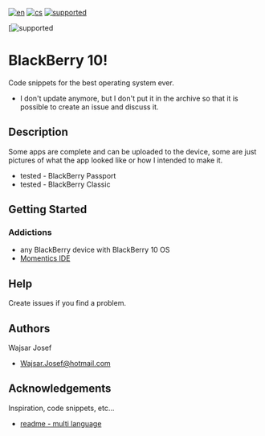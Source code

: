 [![en](https://img.shields.io/badge/lang-en-red.svg)](https://github.com/PepikVaio/BlackBerry10?tab=readme-ov-file)
[![cs](https://img.shields.io/badge/lang-cs-springgreen.svg)](https://github.com/PepikVaio/BlackBerry10/blob/main/.language_cs/README_cs.md)
[![supported](https://img.shields.io/badge/OS-BlackBerry10-violet.svg)](https://www.google.com/search?q=BlackBerry+10&sca_esv=b5763fd449dd55fb&sca_upv=1&sxsrf=ADLYWIIC6gJHAsMzwJik3thGPLtPeBZwiA%3A1717775763335&ei=ky1jZquHFLeL9u8P7piluAw&udm=&ved=0ahUKEwjrnLWx7cmGAxW3hf0HHW5MCccQ4dUDCBE&oq=BlackBerry10&gs_lp=Egxnd3Mtd2l6LXNlcnAiDEJsYWNrQmVycnkxMEgAUABYAHAAeAGQAQCYAQCgAQCqAQC4AQzIAQCYAgCgAgCYAwDiAwUSATEgQJIHAKAHAA&sclient=gws-wiz-serp)

[![supported]()



# BlackBerry 10!
Code snippets for the best operating system ever.
* I don't update anymore, but I don't put it in the archive so that it is possible to create an issue and discuss it.

## Description
Some apps are complete and can be uploaded to the device, some are just pictures of what the app looked like or how I intended to make it.
* tested - BlackBerry Passport
* tested - BlackBerry Classic

## Getting Started

### Addictions
* any BlackBerry device with BlackBerry 10 OS
* [Momentics IDE](https://www.google.com/search?q=Momentics+IDE+for+BlackBerry+10&sca_esv=4ce04de13f7e18f6&sca_upv=1&sxsrf=ADLYWIJHg7PlnIN7xy2fZ-s32PUfyQTFfA%3A1717774906174&ei=OipjZv-jCvKKi-gPjYjfoAs&udm=&ved=0ahUKEwj_qNiY6smGAxVyxQIHHQ3EF7QQ4dUDCBE&uact=5&oq=Momentics+IDE+for+BlackBerry+10&gs_lp=Egxnd3Mtd2l6LXNlcnAiH01vbWVudGljcyBJREUgZm9yIEJsYWNrQmVycnkgMTAyBRAhGKABMgUQIRigAUi5CFCuBFizBnABeAGQAQCYAWmgAe0BqgEDMi4xuAEDyAEA-AEBmAIEoAL8AcICChAAGLADGNYEGEfCAgYQABgWGB7CAggQABiABBiiBJgDAIgGAZAGCJIHAzMuMaAH5AU&sclient=gws-wiz-serp)


## Help
Create issues if you find a problem.


## Authors
Wajsar Josef
* Wajsar.Josef@hotmail.com

## Acknowledgements
Inspiration, code snippets, etc...
* [readme - multi language](https://github.com/jonatasemidio/multilanguage-readme-pattern)
